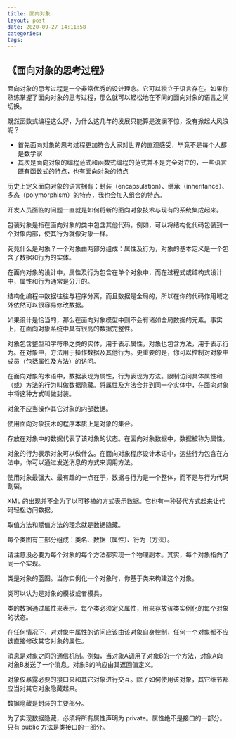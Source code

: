 ```yaml
---
title: 面向对象
layout: post
date: 2020-09-27 14:11:58
categories:
tags:
---
```


## 《面向对象的思考过程》

面向对象的思考过程是一个非常优秀的设计理念。它可以独立于语言存在。如果你熟练掌握了面向对象的思考过程，那么就可以轻松地在不同的面向对象的语言之间切换。

既然函数式编程这么好，为什么这几年的发展只能算是波澜不惊，没有掀起大风浪呢？

- 首先面向对象的思考过程更加符合大家对世界的直观感受，毕竟不是每个人都是数学家
- 其次是面向对象的编程范式和函数式编程的范式并不是完全对立的，一些语言既有函数式的特点，也有面向对象的特点

历史上定义面向对象的语言拥有：封装（encapsulation）、继承（inheritance）、多态（polymorphism）的特点，我也会加入组合的特点。

开发人员面临的问题一直就是如何将新的面向对象技术与现有的系统集成起来。

包装对象是指在面向对象的类中包含其他代码。例如，可以将结构化代码包装到一个对象内部，使其行为就像对象一样。

究竟什么是对象？一个对象由两部分组成：属性及行为，对象的基本定义是一个包含了数据和行为的实体。

在面向对象的设计中，属性及行为包含在单个对象中，而在过程式或结构式设计中，属性和行为通常是分开的。

结构化编程中数据往往与程序分离，而且数据是全局的，所以在你的代码作用域之外依然可以很容易修改数据。

如果设计是恰当的，那么在面向对象模型中则不会有诸如全局数据的元素。事实上，在面向对象系统中具有很高的数据完整性。

对象包含整型和字符串之类的实体，用于表示属性，对象也包含方法，用于表示行为。在对象中，方法用于操作数据及其他行为。更重要的是，你可以控制对对象中成员（包括属性及方法）的访问。

在面向对象的术语中，数据表现为属性，行为表现为方法。限制访问具体属性和（或）方法的行为叫做数据隐藏。将属性及方法合并到同一个实体中，在面向对象中将这种方式叫做封装。

对象不应当操作其它对象的内部数据。

使用面向对象技术的程序本质上是对象的集合。

存放在对象中的数据代表了该对象的状态。在面向对象数据中，数据被称为属性。

对象的行为表示对象可以做什么。在面向对象程序设计术语中，这些行为包含在方法中，你可以通过发送消息的方式来调用方法。

使用对象最强大、最有趣的一点在于，数据与行为是一个整体，而不是与行为代码割裂。

XML 的出现并不全为了以可移植的方式表示数据。它也有一种替代方式起来让代码轻松访问数据。

取值方法和赋值方法的理念就是数据隐藏。

每个类图有三部分组成：类名、数据（属性）、行为（方法）。

请注意没必要为每个对象的每个方法都实现一个物理副本。其实，每个对象指向了同一个实现。

类是对象的蓝图。当你实例化一个对象时，你基于类来构建这个对象。

类可以认为是对象的模板或者模具。

类的数据通过属性来表示。每个类必须定义属性，用来存放该类实例化的每个对象的状态。

在任何情况下，对对象中属性的访问应该由该对象自身控制，任何一个对象都不应该直接修改其它对象的属性。

消息是对象之间的通信机制。例如，当对象A调用了对象B的一个方法，对象A向对象B发送了一个消息。对象B的响应由其返回值定义。

对象仅暴露必要的接口来和其它对象进行交互。除了如何使用该对象，其它细节都应当对其它对象隐藏起来。

数据隐藏是封装的主要部分。

为了实现数据隐藏，必须将所有属性声明为 private。属性绝不是接口的一部分。只有 public 方法是类接口的一部分。
